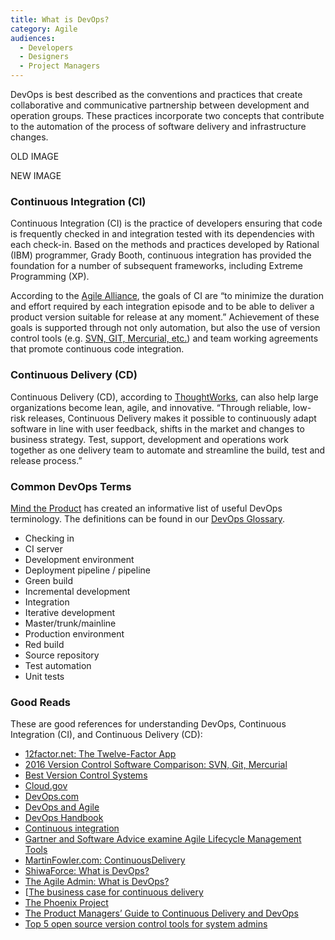 ```yaml
---
title: What is DevOps?
category: Agile
audiences:
  - Developers
  - Designers
  - Project Managers
---
```


DevOps is best described as the conventions and practices that create collaborative and communicative partnership between development and operation groups. These practices incorporate two concepts that contribute to the automation of the process of software delivery and infrastructure changes.

OLD IMAGE

NEW IMAGE

### Continuous Integration (CI)
Continuous Integration (CI) is the practice of developers ensuring that code is frequently checked in and integration tested with its dependencies with each check-in. Based on the methods and practices developed by Rational (IBM) programmer, Grady Booth, continuous integration has provided the foundation for a number of subsequent frameworks, including Extreme Programming (XP).

According to the [Agile Alliance](https://www.agilealliance.org/glossary/continuous-integration/), the goals of CI are “to minimize the duration and effort required by each integration episode and to be able to deliver a product version suitable for release at any moment.” Achievement of these goals is supported through not only automation, but also the use of version control tools (e.g. [SVN, GIT, Mercurial, etc.](https://biz30.timedoctor.com/git-mecurial-and-cvs-comparison-of-svn-software/)) and team working agreements that promote continuous code integration.

### Continuous Delivery (CD)
Continuous Delivery (CD), according to [ThoughtWorks](https://www.thoughtworks.com/continuous-delivery), can also help large organizations become lean, agile, and innovative. “Through reliable, low-risk releases, Continuous Delivery makes it possible to continuously adapt software in line with user feedback, shifts in the market and changes to business strategy. Test, support, development and operations work together as one delivery team to automate and streamline the build, test and release process.”

### Common DevOps Terms
[Mind the Product](http://www.mindtheproduct.com/2016/02/what-the-hell-are-ci-cd-and-devops-a-cheatsheet-for-the-rest-of-us/) has created an informative list of useful DevOps terminology. The definitions can be found in our [DevOps Glossary](https://federalist.18f.gov/preview/GSA/cto-website/dev/guides/devops_glossary/).
* Checking in
* CI server
* Development environment
* Deployment pipeline / pipeline
* Green build
* Incremental development
* Integration
* Iterative development
* Master/trunk/mainline
* Production environment
* Red build
* Source repository
* Test automation
* Unit tests

### Good Reads 
These are good references for understanding DevOps, Continuous Integration (CI), and Continuous Delivery (CD):
* [12factor.net: The Twelve-Factor App]()
* [2016 Version Control Software Comparison: SVN, Git, Mercurial]()
* [Best Version Control Systems]()
* [Cloud.gov]()
* [DevOps.com]()
* [DevOps and Agile]()
* [DevOps Handbook]()
* [Continuous integration]()
* [Gartner and Software Advice examine Agile Lifecycle Management Tools]()
* [MartinFowler.com: ContinuousDelivery]()
* [ShiwaForce: What is DevOps?]()
* [The Agile Admin: What is DevOps?]()
* [[The business case for continuous delivery]()
* [The Phoenix Project]()
* [The Product Managers’ Guide to Continuous Delivery and DevOps]()
* [Top 5 open source version control tools for system admins]()
